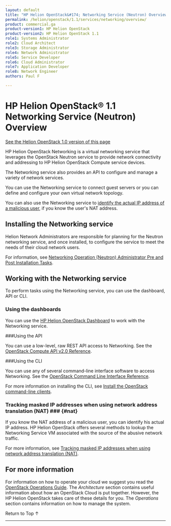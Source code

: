 ```yaml
---
layout: default
title: "HP Helion OpenStack&#174; Networking Service (Neutron) Overview"
permalink: /helion/openstack/1.1/services/networking/overview/
product: commercial.ga
product-version1: HP Helion OpenStack
product-version2: HP Helion OpenStack 1.1
role1: Systems Administrator 
role2: Cloud Architect 
role3: Storage Administrator 
role4: Network Administrator 
role5: Service Developer 
role6: Cloud Administrator 
role7: Application Developer 
role8: Network Engineer 
authors: Paul F

---
```

<!--PUBLISHED-->

<script>

function PageRefresh {
onLoad="window.refresh"
}

PageRefresh();

</script>

<!--
<p style="font-size: small;"> <a href="/helion/openstack/1.1/services/imaging/overview/">&#9664; PREV</a> | <a href="/helion/openstack/1.1/services/overview/">&#9650; UP</a> | <a href="/helion/openstack/1.1/services/object/overview/"> NEXT &#9654</a> </p>
-->

# HP Helion OpenStack&#174; 1.1 Networking Service (Neutron) Overview #
[See the Helion OpenStack 1.0 version of this page](/helion/openstack/services/networking/overview/)

<!-- modeled after HP Cloud Networking Getting Started (network.getting.started.md) -->

HP Helion OpenStack Networking is a virtual networking service that leverages the OpenStack Neutron service to provide network connectivity and addressing to HP Helion OpenStack Compute service devices.

The Networking service also provides an API to configure and manage a variety of network services.

You can use the Networking service to connect guest servers or you can define and configure your own virtual network topology.

You can also use the Networking service to [identify the actual IP address of a malicious user](#nat), if you know the user's NAT address.

## Installing the Networking service ##

Helion Network Administrators are responsible for planning for the Neutron networking service, and once installed, to configure the service to meet the needs of their cloud network users. 

For information, see [Networking Operation (Neutron) Administrator Pre and Post Installation Tasks](/helion/openstack/1.1/services/neutron/installation/intro/).


## Working with the Networking service

To perform tasks using the Networking service, you can use the dashboard, API or CLI.

### Using the dashboards<a name="UI"></a>

You can use the [HP Helion OpenStack Dashboard](/helion/openstack/1.1/dashboard/how-works/) to work with the Networking service.

###Using the API<a name="API"></a>
 
You can use a low-level, raw REST API access to Networking. See the [OpenStack Compute API v2.0 Reference](http://developer.openstack.org/api-ref-networking-v2.html).

###Using the CLI<a name="cli"></a>

You can use any of several command-line interface software to access Networking. See the [OpenStack Command Line Interface Reference](http://docs.openstack.org/cli-reference/content/neutronclient_commands.html).

For more information on installing the CLI, see [Install the OpenStack command-line clients](http://docs.openstack.org/user-guide/content/install_clients.html).

<!---

## How To's with the HP Helion OpenStack Networking service ## {#howto}

The following lists of tasks can be performed by a user or administrator through the [HP Helion OpenStack Dashboard](/helion/openstack/1.1/dashboard/how-works/), the OpenStack [CLI](http://docs.openstack.org/cli-reference/content/neutronclient_commands.html) or OpenStack [API](http://developer.openstack.org/api-ref-networking-v2.html).

The administrator can work with all projects in a domain. A user can only work with projects associated with that user.-->

### Tracking masked IP addresses when using network address translation (NAT) ### {#nat}

If you know the NAT address of a malicious user, you can identify his actual IP address. HP Helion OpenStack offers several methods to lookup the Networking Service VM associated with the source of the abusive network traffic.

For more information, see [Tracking masked IP addresses when using network address translation (NAT)](/helion/openstack/1.1/maskedIP).

<!---### Working with networks ###

You can perform the following tasks:

- **Adding, modifying and removing a network** -- Create, delete, and modify your network.
- **Adding, modifying and removing a port on your network** -- Create, delete, and modify ports on your network.
- **Adding and removing a subnet to a network** -- Create, delete, and modify subnets associated with your network, as needed.
- **Creating an external network** -- Create an external network for your environment. Only an administrator can create an external network.

### Working with routers ###

You can perform the following tasks:

- **Adding and removing a network to a router** -- Attach or detach a network to your router.
- **Adding, modifying or removing a router** -- Add, modify or remove a router from your network.
- **Adding, modifying or removing an interface** -- Add, modify or remove an interface from your router.
- **Adding and removing an external network to a router** -- Attach or detach a router from an external network. -->

## For more information ##

For information on how to operate your cloud we suggest you read the [OpenStack Operations Guide](http://docs.openstack.org/ops/). The *Architecture* section contains useful information about how an OpenStack Cloud is put together. However, the HP Helion OpenStack takes care of these details for you. The *Operations* section contains information on how to manage the system.

<!-- In GA aether only?
### Adding and removing a network to a DHCP agent ###

Use the Networking service to add or remove a network from a DHCP agent.

### Adding and removing a router to an L3 agent ###

Use the Networking service to add or remove a network from an L3 agent.
-->

 <a href="#top" style="padding:14px 0px 14px 0px; text-decoration: none;"> Return to Top &#8593; </a>

----

